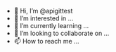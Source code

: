 - 👋 Hi, I’m @apigittest
- 👀 I’m interested in ...
- 🌱 I’m currently learning ...
- 💞️ I’m looking to collaborate on ...
- 📫 How to reach me ...

<!---
apigittest/apigittest is a ✨ special ✨ repository because its `README.md` (this file) appears on your GitHub profile.
You can click the Preview link to take a look at your changes.
--->

